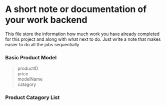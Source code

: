 # A short note or documentation of your work backend
This file store the information how much work you have already completed for this project and along with what next to do. 
Just write a note that makes easier to do all the jobs sequentially

### Basic Product Model 
> productID <br>
> price  <br>
> modelName <br>
> catagory  <br>

### Product Catagory List 
>
